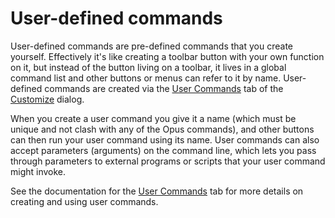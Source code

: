 # User-defined commands

User-defined commands are pre-defined commands that you create yourself. Effectively it's like creating a toolbar button with your own function on it, but instead of the button living on a toolbar, it lives in a global command list and other buttons or menus can refer to it by name. User-defined commands are created via the [User Commands](/Manual/customize/the_customize_dialog/user_commands.md) tab of the [Customize](/Manual/customize/README.md) dialog.

When you create a user command you give it a name (which must be unique and not clash with any of the Opus commands), and other buttons can then run your user command using its name. User commands can also accept parameters (arguments) on the command line, which lets you pass through parameters to external programs or scripts that your user command might invoke.

See the documentation for the [User Commands](/Manual/customize/the_customize_dialog/user_commands.md) tab for more details on creating and using user commands.
